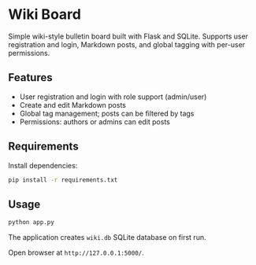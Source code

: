 # Wiki Board

Simple wiki-style bulletin board built with Flask and SQLite. Supports user registration and login, Markdown posts, and global tagging with per-user permissions.

## Features
- User registration and login with role support (admin/user)
- Create and edit Markdown posts
- Global tag management; posts can be filtered by tags
- Permissions: authors or admins can edit posts

## Requirements
Install dependencies:
```bash
pip install -r requirements.txt
```

## Usage
```bash
python app.py
```
The application creates `wiki.db` SQLite database on first run.

Open browser at `http://127.0.0.1:5000/`.
